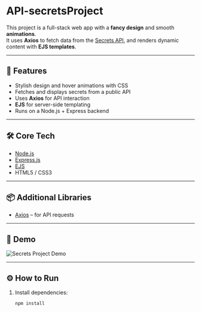 # API-secretsProject

This project is a full-stack web app with a **fancy design** and smooth **animations**.  
It uses **Axios** to fetch data from the [Secrets API](https://secrets-api.appbrewery.com), and renders dynamic content with **EJS templates**.  

---

## 🚀 Features

- Stylish design and hover animations with CSS  
- Fetches and displays secrets from a public API  
- Uses **Axios** for API interaction  
- **EJS** for server-side templating  
- Runs on a Node.js + Express backend  

---

## 🛠️ Core Tech

- [Node.js](https://nodejs.org/)  
- [Express.js](https://expressjs.com/)  
- [EJS](https://ejs.co/)  
- HTML5 / CSS3  

---

## 📦 Additional Libraries

- [Axios](https://axios-http.com/) – for API requests  

---

## 🎥 Demo

![Secrets Project Demo](./secretsProject.gif)  


---

## ⚙️ How to Run

1. Install dependencies:
   ```bash
   npm install
